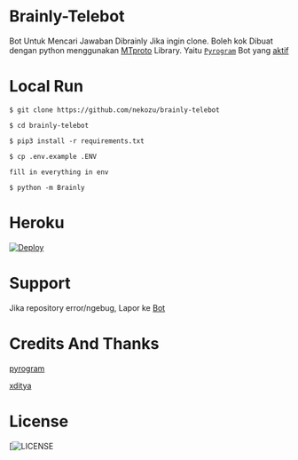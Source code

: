 # Brainly-Telebot
Bot Untuk Mencari Jawaban Dibrainly
Jika ingin clone. Boleh kok
Dibuat dengan python menggunakan [MTproto](https://core.telegram.org/mtproto) Library. Yaitu [`Pyrogram`](https://docs.pyrogram.org)
Bot yang [aktif](https://t.me/brainlynbot)

# Local Run
```
$ git clone https://github.com/nekozu/brainly-telebot

$ cd brainly-telebot

$ pip3 install -r requirements.txt

$ cp .env.example .ENV

fill in everything in env

$ python -m Brainly
```

# Heroku
[![Deploy](https://www.herokucdn.com/deploy/button.svg)](https://heroku.com/deploy?template=https://github.com/Nekozu/Brainly-Telebot.git)

# Support 
Jika repository error/ngebug, Lapor ke [Bot](https://t.me/nekozusupportbot)

# Credits And Thanks
[pyrogram](https://github.com/pyrogram)

[xditya](https://github.com/xditya)

# License
[![LICENSE](https://www.gnu.org/graphics/gplv3-or-later.png)
